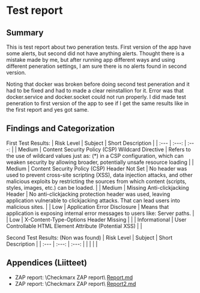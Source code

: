 # Test report

## Summary

This is test report about two peneration tests. First version of the app have some alerts, but second did not have anything alerts. Thought there is a mistake made by me, but after running app different ways and using different peneration settings, I am sure there is no alerts found in second version.

Noting that docker was broken before doing second test peneration and it had to be fixed and had to made a clear reinstallion for it. Error was that docker.service and docker.socket could not run properly. I did made test peneration to first version of the app to see if I get the same results like in the first report and yes got same.

## Findings and Categorization

First Test Results:
| Risk Level | Subject | Short Description |
| :---         |     :---:      |     :---:      |
| Medium | Content Security Policy (CSP) Wildcard Directive | Refers to the use of wildcard values just as: (*) in a CSP configuration, which can weaken security by allowing broader, potentially unsafe resource loading |
| Medium | Content Security Policy (CSP) Header Not Set | No header was used to prevent cross-site scripting (XSS), data injection attacks, and other malicious exploits by restricting the sources from which content (scripts, styles, images, etc.) can be loaded. |
| Medium | Missing Anti-clickjacking Header | No anti-clickjacking protection header was used, leaving application vulnerable to clickjacking attacks. That can lead users into malicious sites. |
| Low | Application Error Disclosure | Means that application is exposing internal error messages to users like: Server paths. |
| Low | X-Content-Type-Options Header Missing |  |
| Informational | User Controllable HTML Element Attribute (Potential XSS) |  |

Second Test Results: (Non was found)
| Risk Level | Subject | Short Description |
| :---         |     :---:      |     :---:      |
|  |  |  |

## Appendices (Liitteet)

- ZAP report: \Checkmarx ZAP report\ [Report.md](https://github.com/JuhaniPaananen/Juhani-s-Logbook/blob/main/Checkmarx%20ZAP%20report/Report.md)
- ZAP report: \Checkmarx ZAP report\ [Report2.md](https://github.com/JuhaniPaananen/Juhani-s-Logbook/blob/main/Checkmarx%20ZAP%20report/Report2.md)
